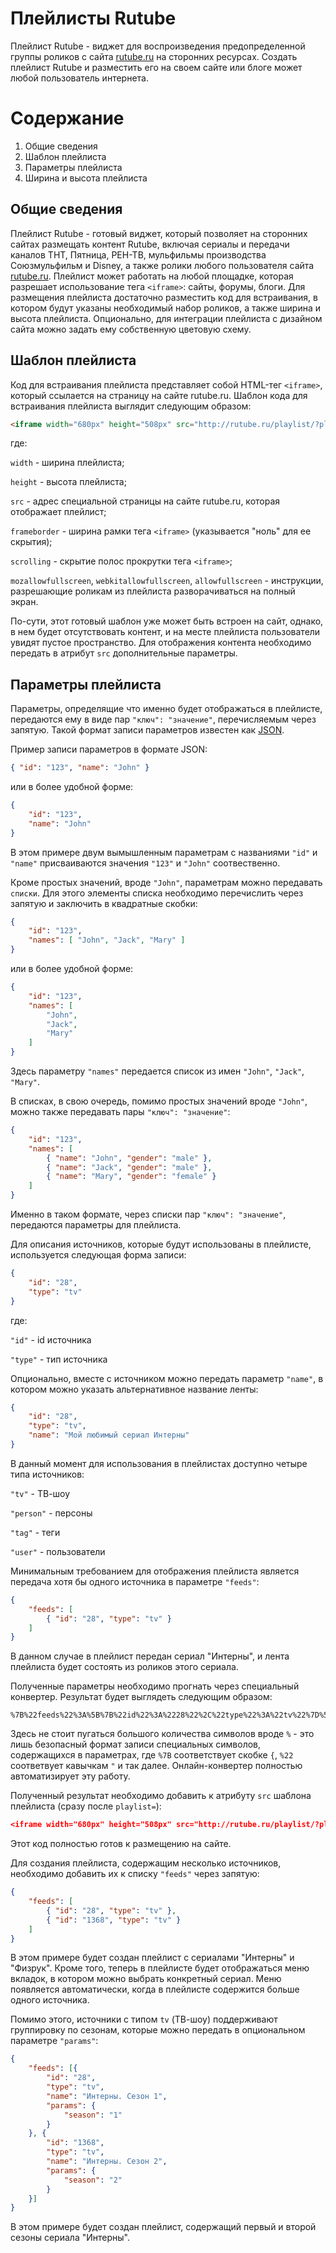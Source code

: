 # Плейлисты Rutube
Плейлист Rutube - виджет для воспроизведения предопределенной группы роликов с сайта [rutube.ru](http://rutube.ru) на сторонних ресурсах. Создать плейлист Rutube и разместить его на своем сайте или блоге может любой пользователь интернета.

# Содержание
1. Общие сведения
2. Шаблон плейлиста
3. Параметры плейлиста
4. Ширина и высота плейлиста

## Общие сведения
Плейлист Rutube - готовый виджет, который позволяет на сторонних сайтах размещать контент Rutube, включая сериалы и передачи каналов ТНТ, Пятница, РЕН-ТВ, мульфильмы производства Союзмульфильм и Disney, а также ролики любого пользователя сайта [rutube.ru](http://rutube.ru). Плейлист может работать на любой площадке, которая разрешает использование тега `<iframe>`: сайты, форумы, блоги. Для размещения плейлиста достаточно разместить код для встраивания, в котором будут указаны необходимый набор роликов, а также ширина и высота плейлиста. Опционально, для интеграции плейлиста с дизайном сайта можно задать ему собственную цветовую схему.

## Шаблон плейлиста
Код для встраивания плейлиста представляет собой HTML-тег `<iframe>`, который ссылается на страницу на сайте rutube.ru. Шаблон кода для встраивания плейлиста выглядит следующим образом:
```html
<iframe width="680px" height="508px" src="http://rutube.ru/playlist/?playlist=" frameborder="0" scrolling="no" mozallowfullscreen webkitallowfullscreen allowfullscreen></iframe>
```
где:

`width` - ширина плейлиста;

`height` - высота плейлиста;

`src` - адрес специальной страницы на сайте rutube.ru, которая отображает плейлист;

`frameborder` - ширина рамки тега `<iframe>` (указывается "ноль" для ее скрытия);

`scrolling` - скрытие полос прокрутки тега `<iframe>`;

`mozallowfullscreen`, `webkitallowfullscreen`, `allowfullscreen` - инструкции, разрешающие роликам из плейлиста разворачиваться на полный экран.

По-сути, этот готовый шаблон уже может быть встроен на сайт, однако, в нем будет отсутствовать контент, и на месте плейлиста пользователи увидят пустое пространство. Для отображения контента необходимо передать в атрибут `src` дополнительные параметры.

## Параметры плейлиста
Параметры, определящие что именно будет отображаться в плейлисте, передаются ему в виде пар `"ключ": "значение"`, перечисляемым через запятую. Такой формат записи параметров известен как [JSON](https://ru.wikipedia.org/wiki/JSON).

Пример записи параметров в формате JSON:
```json
{ "id": "123", "name": "John" }
```
или в более удобной форме:
```json
{
    "id": "123",
    "name": "John"
}
```
В этом примере двум вымышленным параметрам с названиями `"id"` и `"name"` присваиваются значения `"123"` и `"John"` соотвественно.

Кроме простых значений, вроде `"John"`, параметрам можно передавать `списки`. Для этого элементы списка необходимо перечислить через запятую и заключить в квадратные скобки:
```json
{
    "id": "123",
    "names": [ "John", "Jack", "Mary" ]
}
```
или в более удобной форме:
```json
{
    "id": "123",
    "names": [
        "John",
        "Jack",
        "Mary"
    ]
}
```
Здесь параметру `"names"` передается список из имен `"John"`, `"Jack"`, `"Mary"`.

В списках, в свою очередь, помимо простых значений вроде `"John"`, можно также передавать пары `"ключ": "значение"`:
```json
{
    "id": "123",
    "names": [
        { "name": "John", "gender": "male" },
        { "name": "Jack", "gender": "male" },
        { "name": "Mary", "gender": "female" }
    ]
}
```
Именно в таком формате, через списки пар `"ключ": "значение"`, передаются параметры для плейлиста.

Для описания источников, которые будут использованы в плейлисте, используется следующая форма записи:
```json
{
    "id": "28",
    "type": "tv"
}
```
где:

`"id"` - id источника

`"type"` - тип источника

Опционально, вместе с источником можно передать параметр `"name"`, в котором можно указать альтернативное название ленты:
```json
{
    "id": "28",
    "type": "tv",
    "name": "Мой любимый сериал Интерны"
}
```

В данный момент для использования в плейлистах доступно четыре типа источников:

`"tv"` - ТВ-шоу

`"person"` - персоны

`"tag"` - теги

`"user"` - пользователи

Минимальным требованием для отображения плейлиста является передача хотя бы одного источника в параметре `"feeds"`:
```json
{
    "feeds": [
        { "id": "28", "type": "tv" }
    ]
}
```

В данном случае в плейлист передан сериал "Интерны", и лента плейлиста будет состоять из роликов этого сериала.

Полученные параметры необходимо прогнать через специальный конвертер. Результат будет выглядеть следующим образом:
```
%7B%22feeds%22%3A%5B%7B%22id%22%3A%2228%22%2C%22type%22%3A%22tv%22%7D%5D%7D
```

Здесь не стоит пугаться большого количества символов вроде `%` - это лишь безопасный формат записи специальных символов, содержащихся в параметрах, где `%7B` соответствует скобке `{`, `%22` соответвует кавычкам `"` и так далее. Онлайн-конвертер полностью автоматизирует эту работу.

Полученный результат необходимо добавить к атрибуту `src` шаблона плейлиста (сразу после `playlist=`):
```json
<iframe width="680px" height="508px" src="http://rutube.ru/playlist/?playlist=%7B%22feeds%22%3A%5B%7B%22id%22%3A%2228%22%2C%22type%22%3A%22tv%22%7D%5D%7D" frameborder="0" scrolling="no" mozallowfullscreen webkitallowfullscreen allowfullscreen></iframe>
```

Этот код полностью готов к размещению на сайте.

Для создания плейлиста, содержащим несколько источников, необходимо добавить их к списку `"feeds"` через запятую:
```json
{
    "feeds": [
        { "id": "28", "type": "tv" },
        { "id": "1368", "type": "tv" }
    ]
}
```

В этом примере будет создан плейлист с сериалами "Интерны" и "Физрук". Кроме того, теперь в плейлисте будет отображаться меню вкладок, в котором можно выбрать конкретный сериал. Меню появляется автоматически, когда в плейлисте содержится больше одного источника.

Помимо этого, источники с типом `tv` (ТВ-шоу) поддерживают группировку по сезонам, которые можно передать в опциональном параметре `"params"`:
```json
{
    "feeds": [{
        "id": "28",
        "type": "tv",
        "name": "Интерны. Сезон 1",
        "params": {
            "season": "1"
        }
    }, {
        "id": "1368",
        "type": "tv",
        "name": "Интерны. Сезон 2",
        "params": {
            "season": "2"
        }
    }]
}
```

В этом примере будет создан плейлист, содержащий первый и второй сезоны сериала "Интерны".

